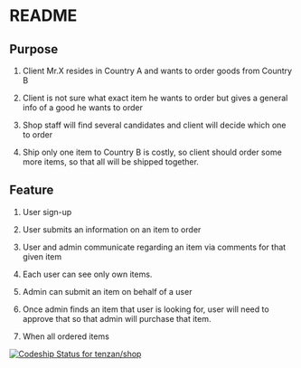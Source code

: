 # README

## Purpose

1. Client Mr.X resides in Country A and wants to order goods from Country B

2. Client is not sure what exact item he wants to order but gives a general info of a good he wants to order

3. Shop staff will find several candidates and client will decide which one to order

4. Ship only one item to Country B is costly, so client should order some more items, so that all will be shipped together.

## Feature

1. User sign-up

2. User submits an information on an item to order

3. User and admin communicate regarding an item via comments for that given item

4. Each user can see only own items.

5. Admin can submit an item on behalf of a user

6. Once admin finds an item that user is looking for, user will need to approve that so that admin will purchase that item.

7. When all ordered items

[ ![Codeship Status for tenzan/shop](https://codeship.com/projects/50338a10-41c6-0133-53e9-4252ee2bf12d/status?branch=master)](https://codeship.com/projects/103629)